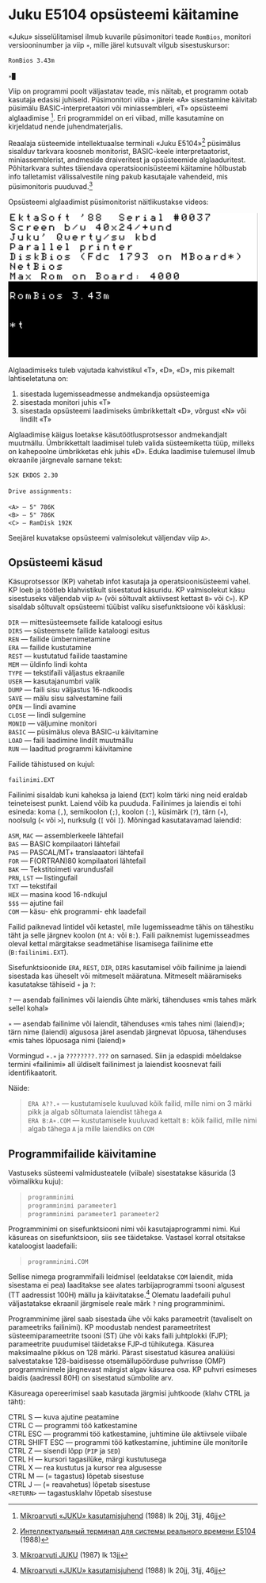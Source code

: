 # Juku E5104 opsüsteemi käitamine

«Juku» sisselülitamisel ilmub kuvarile püsimonitori teade `RomBios`, monitori versiooninumber ja viip `∗`, mille järel kutsuvalt vilgub sisestuskursor:

```
RomBios 3.43m

∗█
```

Viip on programmi poolt väljastatav teade, mis näitab, et programm ootab kasutaja edasisi juhiseid. Püsimonitori viiba `∗` järele «A» sisestamine käivitab püsimälu BASIC-interpretaatori või miniassembleri, «T» opsüsteemi alglaadimise [^1]. Eri programmidel on eri viibad, mille kasutamine on kirjeldatud nende juhendmaterjalis.

Reaalaja süsteemide intellektuaalse terminali «Juku E5104»[^2] püsimälus sisalduv tarkvara koosneb monitorist, BASIC-keele interpretaatorist, miniassemblerist, andmeside draiveritest ja opsüsteemide alglaaduritest. Põhitarkvara suhtes täiendava operatsioonisüsteemi käitamine hõlbustab info talletamist välissalvestile ning pakub kasutajale vahendeid, mis püsimonitoris puuduvad.[^3]

Opsüsteemi alglaadimist püsimonitorist näitlikustakse videos:

[![EKDOS 2.30 alglaadimine püsimonitorist Rombios 3.43m juhtklahvidega «T», «D», «D»](/images/jukubuut.png)](https://commons.wikimedia.org/wiki/File:Juku_E5101_booting_up_EKDOS_2.30,_displaying_readme_file_on_screen.webm)

Alglaadimiseks tuleb vajutada kahvistikul «T», «D», «D», mis pikemalt lahtiseletatuna on:

1. sisestada lugemisseadmesse andmekandja opsüsteemiga
2. sisestada monitori juhis «T»
3. sisestada opsüsteemi laadimiseks ümbrikkettalt «D», võrgust «N» või lindilt «T»

Alglaadimise käigus loetakse käsutöötlusprotsessor andmekandjalt muutmällu. Ümbrikkettalt laadimisel tuleb valida süsteemiketta tüüp, milleks on kahepoolne ümbrikketas ehk juhis «D». Eduka laadimise tulemusel ilmub ekraanile järgnevale sarnane tekst:

```
52K EKDOS 2.30

Drive assignments:  

<A> — 5" 786K  
<B> — 5" 786K
<C> — RamDisk 192K
```

Seejärel kuvatakse opsüsteemi valmisolekut väljendav viip `A>`.

## Opsüsteemi käsud

Käsuprotsessor (KP) vahetab infot kasutaja ja operatsioonisüsteemi vahel. KP loeb ja töötleb klahvistikult sisestatud käsuridu. KP valmisolekut käsu sisestuseks väljendab viip `A>` (või sõltuvalt aktiivsest kettast `B>` või `C>`). KP sisaldab sõltuvalt opsüsteemi tüübist valiku sisefunktsioone või käsklusi:

`DIR` — mittesüsteemsete failide kataloogi esitus  
`DIRS` — süsteemsete failide kataloogi esitus  
`REN` — failide ümbernimetamine  
`ERA` — failide kustutamine  
`REST` — kustutatud failide taastamine  
`MEM` — üldinfo lindi kohta  
`TYPE` — tekstifaili väljastus ekraanile  
`USER` — kasutajanumbri valik  
`DUMP` — faili sisu väljastus 16-ndkoodis  
`SAVE` — mälu sisu salvestamine faili  
`OPEN` — lindi avamine  
`CLOSE` — lindi sulgemine  
`MONID` — väljumine monitori  
`BASIC` — püsimälus oleva BASIC-u käivitamine  
`LOAD` — faili laadimine lindilt muutmällu  
`RUN` — laaditud programmi käivitamine  

Failide tähistused on kujul:

`failinimi.EXT`

Failinimi sisaldab kuni kaheksa ja laiend (`EXT`) kolm tärki ning neid eraldab teineteisest punkt. Laiend võib ka puududa. Failinimes ja laiendis ei tohi esineda: koma (`,`), semikoolon (`;`), koolon (`:`), küsimärk (`?`), tärn (`∗`), noolsulg (`<` või `>`), nurksulg (`[` või `]`). Mõningad kasutatavamad laiendid:

`ASM`, `MAC` — assemblerkeele lähtefail  
`BAS` — BASIC kompilaatori lähtefail  
`PAS` — PASCAL/MT+ translaaatori lähtefail  
`FOR` — F(ORTRAN)80 kompilaatori lähtefail  
`BAK` — Tekstitoimeti varundusfail  
`PRN`, `LST` — listingufail  
`TXT` — tekstifail  
`HEX` — masina kood 16-ndkujul  
`$$$` — ajutine fail  
`COM` — käsu- ehk programmi- ehk laadefail  

Failid paiknevad lintidel või ketastel, mile lugemisseadme tähis on tähestiku täht ja selle järgnev koolon (nt `A:` või `B:`). Faili paiknemist lugemisseadmes oleval kettal märgitakse seadmetähise lisamisega failinime ette (`B:failinimi.EXT`).

Sisefunktsioonide `ERA`, `REST`, `DIR`, `DIRS` kasutamisel võib failinime ja laiendi sisestada kas üheselt või mitmeselt määratuna. Mitmeselt määra­miseks kasutatakse tähiseid `∗` ja `?`:

`?` — asendab failinimes või laiendis ühte märki, tähenduses «mis tahes märk sellel kohal»

`∗` — asendab failinime või laiendit, tähenduses «mis tahes nimi (laiend)»; tärn nime (laiendi) algusosa järel asendab järgnevat lõpuosa, tähen­duses «mis tahes lõpuosaga nimi (laiend)»

Vormingud `∗.∗` ja `????????.???` on sarnased. Siin ja edaspidi mõeldakse termini «failinimi» all üldiselt failinimest ja laiendist koosnevat faili identifikaatorit.

Näide:

> `ERA A??.∗` — kustutamisele kuuluvad kõik failid, mille nimi on 3 märki pikk ja algab sõltumata laiendist tähega `A`  
> `ERA B:A∗.COM` — kustutamisele kuuluvad kettalt `B:` kõik failid, mille nimi algab tähega `A` ja mille laiendiks on `COM`

## Programmifailide käivitamine

Vastuseks süsteemi valmidusteatele (viibale) sisestatakse käsurida (3 võimalikku kuju):

> `programminimi`  
> `programminimi parameeter1`  
> `programminimi parameeter1 parameeter2`  

Programminimi on sisefunktsiooni nimi või kasutajaprogrammi nimi. Kui käsureas on sisefunktsioon, siis see täidetakse. Vastasel korral otsitakse kataloogist laadefaili:

> `programminimi.COM`

Sellise nimega programmifaili leidmisel (eeldatakse `COM` laiendit, mida sisestama ei pea) laaditakse see alates tarbijaprogrammi tsooni algusest (TT aadres­sist 100H) mällu ja käivitatakse.[^1] Olematu laadefaili puhul väljastatakse ekraanil järgmisele reale märk `?` ning programminimi.

Programminime järel saab sisestada ühe või kaks parameetrit (tavali­selt on parameetriks failinimi). KP moodustab nendest parameetritest süsteemiparameetrite tsooni (ST) ühe või kaks faili juhtplokki (FJP); parameetrite puudumisel täidetakse FJP-d tühikutega. Käsurea maksimaalne pikkus on 128 märki. Pärast sisestatud käsurea analüüsi salvestatakse 128-baidisesse otsemällupöörduse puhvrisse (OMP) programminimele järgnevast märgist algav käsurea osa. KP puhvri esimeses baidis (aadressil 80H) on sisestatud sümbolite arv.

Käsureaga opereerimisel saab kasutada järgmisi juhtkoode (klahv CTRL ja täht):

CTRL S — kuva ajutine peatamine  
CTRL C — programmi töö katkestamine  
CTRL ESC — programmi töö katkestamine, juhtimine üle aktiivsele viibale  
CTRL SHIFT ESC — programmi töö katkestamine, juhtimine üle monitorile  
CTRL Z — sisendi lõpp (`PIP` ja `SED`)  
CTRL H — kursori tagasilüke, märgi kustutusega  
CTRL X — rea kustutus ja kursor rea algusesse  
CTRL M — (= tagastus) lõpetab sisestuse  
CTRL J — (= reavahetus) lõpetab sisestuse  
`<RETURN>` — tagastusklahv lõpetab sisestuse  

[^1]: [Mikroarvuti «JUKU» kasutamisjuhend](https://arti.ee/juku/Mikroarvuti%20Juku%20E5101%20kasutamisjuhend%201988%20%28168lk%2C%20eesti%20k%29.pdf) (1988) lk 20jj, 31jj, 46jj  
[^2]: [Интеллектуальный терминал для системы реального времени E5104](https://elektroonikafoorum.com/thread-690-post-4165.html#pid4165) (1988)
[^3]: [Mikroarvuti JUKU](ekta_juku.pdf) (1987) lk 13jj  
